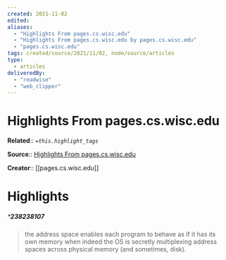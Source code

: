 ```yaml
---
created: 2021-11-02
edited: 
aliases:
  - "Highlights From pages.cs.wisc.edu"
  - "Highlights From pages.cs.wisc.edu by pages.cs.wisc.edu"
  - "pages.cs.wisc.edu"
tags: created/source/2021/11/02, node/source/articles
type:
  - articles
deliveredBy:
  - "readwise"
  - "web_clipper"
---
```

# Highlights From pages.cs.wisc.edu

**Related**:: 
*`=this.highlight_tags`*

**Source**:: [Highlights From pages.cs.wisc.edu](https://pages.cs.wisc.edu/~remzi/OSTEP/threads-intro.pdf)

**Creator**:: [[pages.cs.wisc.edu]]

# Highlights
##### ^238238107
  
> the address space enables each program to behave as if it has its
> own memory when indeed the OS is secretly multiplexing address spaces
> across physical memory (and sometimes, disk). 

